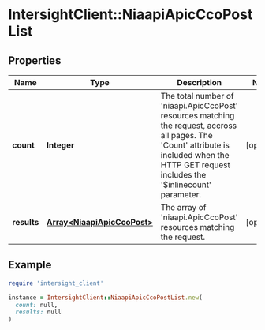 # IntersightClient::NiaapiApicCcoPostList

## Properties

| Name | Type | Description | Notes |
| ---- | ---- | ----------- | ----- |
| **count** | **Integer** | The total number of &#39;niaapi.ApicCcoPost&#39; resources matching the request, accross all pages. The &#39;Count&#39; attribute is included when the HTTP GET request includes the &#39;$inlinecount&#39; parameter. | [optional] |
| **results** | [**Array&lt;NiaapiApicCcoPost&gt;**](NiaapiApicCcoPost.md) | The array of &#39;niaapi.ApicCcoPost&#39; resources matching the request. | [optional] |

## Example

```ruby
require 'intersight_client'

instance = IntersightClient::NiaapiApicCcoPostList.new(
  count: null,
  results: null
)
```

